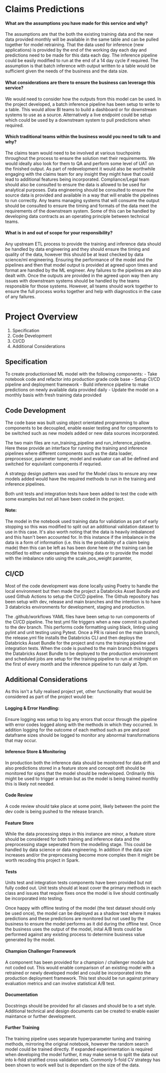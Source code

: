 # Claims Predictions

#### What are the assumptions you have made for this service and why?
The assumptions are that the both the existing training data and the new data provided monthly will be available in the same table and can be pulled together for model retraining. That the data used for inference (new applications) is provided by the end of the working day each day and predictions need to be made for this data each day. The inference pipeline could be easily modified to run at the end of a 14 day cycle if required. The assumption is that batch inference with output written to a table would be sufficient given the needs of the business and the data size.

#### What considerations are there to ensure the business can leverage this service?
We would need to consider how the outputs from this model can be used. In the project developed, a batch inference pipeline has been setup to write to a table. This would allow BI teams to build a dashboard or for downstream systems to use as a source. Alternatively a live endpoint could be setup which could be used by a downstream system to pull predictions when required.


#### Which traditional teams within the business would you need to talk to and why?
The claims team would need to be involved at various touchpoints throughout the process to ensure the solution met their requirements. We would ideally also look for them to QA and perform some level of UAT on the finished output. As part of redevelopment it would also be worthwhile engaging with the claims team for any insight they might have that could lead to additional features being incorporated.
Compliance/Legal team should also be consulted to ensure the data is allowed to be used for analytical purposes.
Data engineering should be consulted to ensure the source data is provided and available in a way that will enable the pipelines to run correctly.
Any teams managing systems that will consume the output should be consulted to ensure the timing and formats of the data meet the requirements of the downstream system.
Some of this can be handled by developing data contracts as an operating principle between technical teams.

#### What is in and out of scope for your responsibility?
Any upstream ETL process to provide the training and inference data should be handled by data engineering and they should ensure the timing and quality of the data, however this should be at least checked by data science/ml engineering. 
Ensuring the performance of the model and the pipelines and then that model output is provided at agreed upon times and format are handled by the ML engineer. Any failures to the pipelines are also dealt with.
Once the outputs are provided in the agreed upon way then any issues with downstream systems should be handled by the teams responsible for those systems.
However, all teams should work together to ensure the full process works together and help with diagnostics in the case of any failures.


# Project Overview


1. Specification
2. Code Development
3. CI/CD
4. Additional Considerations

## Specification

To create productionised ML model with the following components:
    - Take notebook code and refactor into production grade code base
    - Setup CI/CD pipeline and deployment framework
    - Build inference pipeline to make predictions on newly available data provided daily
    - Update the model on a monthly basis with fresh training data provided


## Code Development

The code base was built using object orientated programming to allow components to be decoupled, enable easier testing and for components to be switched such as new models added or new data sources incorporated. 

The two main files are run_training_pipeline and run_inference_pipeline. Here these provide an interface for running the training and inference pipelines where different components such as the data loader, preprocessor, parameter tuner, model and evaluator can all be defined and switched for equivilant components if requried.

A strategy design pattern was used for the Model class to ensure any new models added would have the required methods to run in the training and inference pipelines. 

Both unit tests and integration tests have been added to test the code with some examples but not all have been coded in the project.

#### Note:
The model in the notebook used training data for validation as part of early stopping so this was modified to split out an additional validation dataset to use in this case. It's also worth noting that the data is heavily imbalanced and this hasn't been accounted for. In this instance if the imbalance in the data is a form of information (i.e. this is the probability of a claim being made) then this can be left as has been done here or the training can be modified to either undersample the training data or to provide the model with the imbalance ratio using the scale_pos_weight paramter,

## CI/CD

Most of the code development was done locally using Poetry to handle the local environment but then made the project a Databricks Asset Bundle and used Github Actions to setup the CI/CD pipeline. The Github repository has been setup with dev, release and main branches and the intention is to have 3 databricks environments for development, staging and production. 

The .github/workflows YAML files have been setup to run components of the CI/CD pipeline. The test.yml file triggers when a new commit is pushed to the dev branch. This performs code formatting using black, linting using pylint and unit testing using Pytest. Once a PR is raised on the main branch, the release.yml file installs the Databricks CLI and then deploys the Databricks Asset Bundle for the project and runs the training pipeline and integration tests. When the code is pushed to the main branch this triggers the Databricks Asset Bundle to be deployed to the production environment and scheduled jobs are setup for the training pipeline to run at midnight on the first of every month and the inference pipeline to run daily at 7pm.

## Additional Considerations

As this isn't a fully realised project yet, other functionality that would be considered as part of the project would be:

 #### Logging & Error Handling: 
 Ensure logging was setup to log any errors that occur through the pipeline with error codes logged along with the methods in which they occurred. In addition logging for the outcome of each method such as pre and post dataframe sizes should be logged to monitor any abnormal transformations that may occur.

 #### Inference Store & Monitoring
 In production both the inference data should be monitored for data drift and also predictions stored in a feature store and concept drift should be monitored for signs that the model should be redeveloped. Ordinarily this might be used to trigger a retrain but as the model is being trained monthly this is likely not needed.

 #### Code Review
A code review should take place at some point, likely between the point the dev code is being pushed to the release branch.

#### Feature Store
While the data processing steps in this instance are minor, a feature store should be considered for both training and inference data and the preprocessing stage seperated from the modelling stage. This could be handled by data science or data engineering. In addition if the data size increases and/or the preprocessing become more complex then it might be worth recoding this project in Spark.

#### Tests
Units test and integration tests components have been provided but not fully coded out. Unit tests should at least cover the primary methods in each class and issues that require fixes once the model is live should continually be incorporated into testing.

Once happy with offline testing of the model (the test dataset should only be used once), the model can be deployed as a shadow test where it makes predictions and these predictions are monitored but not used by the business to ensure the model performs as it did during the offline test. Once the business uses the output of the model, inital A/B tests could be performed against any existing process to determine business value generated by the model.

#### Champion Challenger Framework
A component has been provided for a champion / challenger module but not coded out. This would enable comparison of an existing model with a retrained or newly developed model and could be incorporated into the production deployment framework. This test should be run against primary evaluation metrics and can involve statistical A/B test.

#### Documentation
Docstrings should be provided for all classes and should be to a set style. Additional technical and design documents can be created to enable easier maintance or further development.

#### Further Training
The training pipeline uses separate hyperparameter tuning and training methods, mirroring the original notebook, however the random search model could be trained directly. If expanded experimentation is required when developing the model further, it may make sense to split the data out into k-fold stratified cross validation sets. Commonly 5-fold CV strategy has been shown to work well but is dependant on the size of the data.






